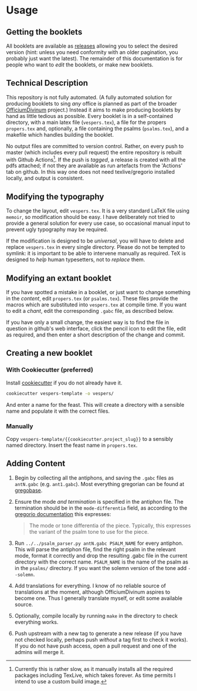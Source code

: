 # Usage
## Getting the booklets

All booklets are available as
[releases](https://github.com/OfficiumDivinum/SundayVespers/releases) allowing
you to select the desired version (hint: unless you need conformity with an
older pagination, you probably just want the latest).  The remainder of this
documentation is for people who want to *edit* the booklets, or make new
booklets.

## Technical Description

This repository is not fully automated.  (A fully automated solution for
producing booklets to sing *any* office is planned as part of the broader
[OfficiumDivinum](https://github.com/OfficiumDivinum) project.)  Instead it aims
to make producing booklets by hand as little tedious as possible.  Every booklet
is in a self-contained directory, with a main latex file (`vespers.tex`), a file
for the propers `propers.tex` and, optionally, a file containing the psalms
(`psalms.tex`), and a makefile which handles building the booklet.

No output files are committed to version control.  Rather, on every push to
master (which includes every pull request) the entire repository is rebuilt with
Github Actions[^1].  If the push is *tagged*, a release is created with all the
pdfs attached; if not they are available as run artefacts from the 'Actions' tab
on github. In this way one does not need texlive/gregorio installed locally, and
output is consistent.

[^1]: Currently this is rather slow, as it manually installs all the required
    packages including TexLive, which takes forever. As time permits I intend to
    use a custom build image.
    
## Modifying the typography

To change the layout, edit `vespers.tex`.  It is a very standard LaTeX file
using `memoir`, so modification should be easy.  I have deliberately not tried
to provide a general solution for every use case, so occasional manual input to
prevent ugly typography may be required.

If the modification is designed to be *universal*, you will have to delete and
replace `vespers.tex` in every single directory.  Please do not be tempted to
symlink: it is important to be able to intervene manually as required.  TeX is
designed to *help* human typesetters, not to *replace* them.

## Modifying an extant booklet

If you have spotted a mistake in a booklet, or just want to change something in
the *content*, edit `propers.tex` (or `psalms.tex`).  These files provide the
macros which are substituted into `vespers.tex` at compile time.  If you want to
edit a *chant*, edit the corresponding `.gabc` file, as described below.

If you have only a small change, the easiest way is to find the file in
question in github's web interface, click the pencil icon to edit the file, edit
as required, and then enter a short description of the change and commit.

## Creating a new booklet

### With Cookiecutter (preferred)

Install [cookiecutter](https://github.com/cookiecutter/cookiecutter) if you do
not already have it.

```bash
cookiecutter vespers-template -o vespers/
```

And enter a name for the feast.  This will create a directory with a sensible
name and populate it with the correct files.

### Manually

Copy `vespers-template/{{cookiecutter.project_slug}}` to a sensibly named
directory.  Insert the feast name in `propers.tex`.

## Adding Content

1. Begin by collecting all the antiphons, and saving the `.gabc` files as
   `antN.gabc` (e.g. `ant1.gabc`).  Most everything gregorian can be found at
   [gregobase](http://gregobase.selapa.net).
   
2. Ensure the mode *and termination* is specified in the antiphon file. The
   termination should be in the `mode-differentia` field, as according to the
   [gregorio documentation](http://gregorio-project.github.io/gabc/) this
   expresses: 
   > The mode or tone differentia of the piece. Typically, this expresses the
   > variant of the psalm tone to use for the piece.
   
3. Run `../../psalm_parser.py antN.gabc PSALM_NAME` for every antiphon. This
   will parse the antiphon file, find the right psalm in the relevant mode,
   format it correctly and drop the resulting .gabc file in the current
   directory with the correct name.  `PSALM_NAME` is the name of the psalm as in
   the `psalms/` directory.  If you want the solemn version of the tone add
   `--solemn`.
   
4. Add translations for everything.  I know of no reliable source of
   translations at the moment, although OfficiumDivinum aspires to become one.
   Thus I generally translate myself, or edit some available source.

5. Optionally, compile locally by running `make` in the directory to check
   everything works.
   
6. Push upstream with a new tag to generate a new release (if you have not
   checked locally, perhaps push *without* a tag first to check it works).  If
   you do not have push access, open a pull request and one of the admins will
   merge it.

   
   
   

